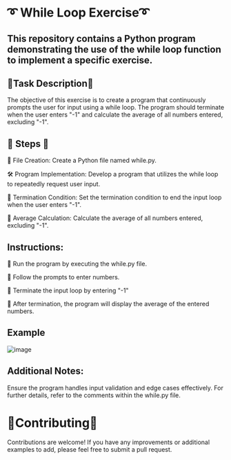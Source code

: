 # :curly_loop:	While Loop Exercise:curly_loop:	
## This repository contains a Python program demonstrating the use of the while loop function to implement a specific exercise.

## :small_orange_diamond:Task Description:small_orange_diamond:
The objective of this exercise is to create a program that continuously prompts the user for input using a while loop. The program should terminate when the user enters "-1" and calculate the average of all numbers entered, excluding "-1".

## :feet: Steps :feet:

:file_folder:	 File Creation:
Create a Python file named while.py.

:hammer_and_wrench:	Program Implementation:
Develop a program that utilizes the while loop to repeatedly request user input.

:no_entry_sign:	Termination Condition:
Set the termination condition to end the input loop when the user enters "-1".

:1234:	Average Calculation:
Calculate the average of all numbers entered, excluding "-1".

## Instructions:
:running:	 Run the program by executing the while.py file.

:1234:	Follow the prompts to enter numbers.

:stop_sign:	Terminate the input loop by entering "-1"

:crossed_flags:	After termination, the program will display the average of the entered numbers.

## Example

![image](https://github.com/APape95/while_loop/assets/158771090/8722b218-51ed-4c79-9f4a-4529391bcc6d)


## Additional Notes:
Ensure the program handles input validation and edge cases effectively.
For further details, refer to the comments within the while.py file.

# :busts_in_silhouette:Contributing:busts_in_silhouette:	
Contributions are welcome! If you have any improvements or additional examples to add, please feel free to submit a pull request.
